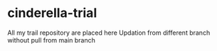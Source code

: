 # cinderella-trial
All my trail repository are placed here
 Updation from different branch without pull from main branch
